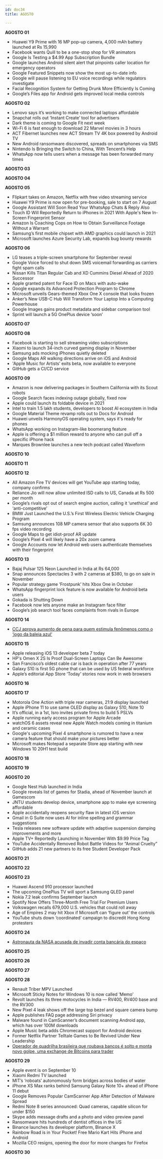 ```yaml
---
id: doc34
title: AGOSTO

---
```


**AGOSTO 01**

- Huawei Y9 Prime with 16 MP pop-up camera, 4,000 mAh battery launched at Rs 15,990
- Facebook wants Quill to be a one-stop shop for VR animators
- Google Is Testing a $4.99 App Subscription Bundle
- Google launches Android silent alert that pinpoints caller location for emergency operators
- Google Featured Snippets now show the most up-to-date info
- Google will pause listening to EU voice recordings while regulators investigate
- Facial Recognition System for Getting Drunk More Efficiently Is Coming
- Google’s Files app for Android gets improved local media controls

**AGOSTO 02**

- Lenovo says it’s working to make connected laptops affordable
- Snapchat rolls out ‘Instant Create’ tool for advertisers
- Dark theme is coming to Google Fit next week
- Wi-Fi 6 is fast enough to download 22 Marvel movies in 3 hours
- ACT Fibernet launches new ACT Stream TV 4K box powered by Android TV
- New Android ransomware discovered, spreads on smartphones via SMS
- Nintendo Is Bringing the Switch to China, With Tencent’s Help
- WhatsApp now tells users when a message has been forwarded many times

**AGOSTO 03**

**AGOSTO 04**

**AGOSTO 05**

- Flipkart takes on Amazon, Netflix with free video streaming service
- Huawei Y9 Prime is now open for pre-booking, sale to start on 7 August
- Google Assistant Will Soon Read Your WhatsApp Chats & Reply Also
- Touch ID Will Reportedly Return to iPhones in 2021 With Apple's New In-Screen Fingerprint Sensor
- Amazon Is Coaching Cops on How to Obtain Surveillance Footage Without a Warrant
- Samsung’s first mobile chipset with AMD graphics could launch in 2021
- Microsoft launches Azure Security Lab, expands bug bounty rewards

**AGOSTO 06**

- LG teases a triple-screen smartphone for September reveal
- Google Voice forced to shut down SMS voicemail forwarding as carriers fight spam calls
- Nissan Kills Titan Regular Cab and XD Cummins Diesel Ahead of 2020 Successor
- Apple granted patent for Face ID on Macs with auto-wake
- Google expands its Advanced Protection Program to Chrome
- Microsoft unveils Gears-themed Xbox One X console that looks frozen
- Anker’s New USB-C Hub Will Transform Your Laptop Into a Computing Powerhouse
- Google Images gains product metadata and sidebar comparison tool
- Sprint will launch a 5G OnePlus device ‘soon’

**AGOSTO 07**

**AGOSTO 08**

- Facebook is starting to sell streaming video subscriptions
- Xiaomi to launch 34-inch curved gaming display in November
- Samsung ads mocking iPhones quietly deleted
- Google Maps AR walking directions arrive on iOS and Android
- 'Apple Music for Artists’ exits beta, now available to everyone
- GitHub gets a CI/CD service

**AGOSTO 09**

- Amazon is now delivering packages in Southern California with its Scout robots
- Google Search faces indexing outage globally, fixed now
- Apple could launch its foldable device in 2021
- Intel to train 1.5 lakh students, developers to boost AI ecosystem in India
- Google Material Theme revamp rolls out to Docs for Android
- Huawei unveils HarmonyOS operating system, says it's ready for phones
- WhatsApp working on Instagram-like boomerang feature
- Apple is offering a $1 million reward to anyone who can pull off a specific iPhone hack
- Marques Brownlee launches a new tech podcast called Waveform


**AGOSTO 10**

**AGOSTO 11**

**AGOSTO 12**

- All Amazon Fire TV devices will get YouTube app starting today, company confirms
- Reliance Jio will now allow unlimited ISD calls to US, Canada at Rs 500 per month
- Google’s rivals opt out of search engine auction, calling it ‘unethical’ and ‘anti-competitive’
- BMW Just Launched the U.S.’s First Wireless Electric Vehicle Charging Program
- Samsung announces 108 MP camera sensor that also supports 6K 30 fps video recording
- Google Maps to get idiot-proof AR update
- Google’s Pixel 4 will likely have a 20x zoom camera
- Google Accounts now let Android web users authenticate themselves with their fingerprint

**AGOSTO 13**

- Bajaj Pulsar 125 Neon Launched in India at Rs 64,000
- Snap announces Spectacles 3 with 2 cameras at $380, to go on sale in November
- Popular strategy game ‘Frostpunk’ hits Xbox One in October
- WhatsApp fingerprint lock feature is now available for Android beta users
- Gokada is Shutting Down
- Facebook now lets anyone make an Instagram face filter
- Google’s job search tool faces complaints from rivals in Europe

**AGOSTO 14**

- [CCJ aprova aumento de pena para quem estimula fenômenos como o ‘jogo da baleia azul’](https://www12.senado.leg.br/noticias/materias/2019/08/14/ccj-aprova-aumento-de-pena-para-quem-estimula-fenomenos-como-o-2018jogo-da-baleia-azul2019)

**AGOSTO 15**

- Apple releasing iOS 13 developer beta 7 today
- HP's Omen X 2S Is Proof Dual-Screen Laptops Can Be Awesome
- San Francisco’s oldest cable car is back in operation after 77 years
- Galaxy S10 is first 5G phone that can be used by US federal workforce
- Apple’s editorial App Store ‘Today’ stories now work in web browsers

**AGOSTO 16**

**AGOSTO 17**

- Motorola One Action with triple rear cameras, 21:9 display launched
- Apple iPhone 11 to use same OLED display as Galaxy S10, Note 10
- It’s official, in a 1st, Isro invites private firms to build 5 PSLVs
- Apple running early access program for Apple Arcade
- watchOS 6 assets reveal new Apple Watch models coming in titanium and ceramic cases
- Google's upcoming Pixel 4 smartphone is rumored to have a new camera feature that should make your pictures better
- Microsoft makes Notepad a separate Store app starting with new Windows 10 20H1 test build

**AGOSTO 18**

**AGOSTO 19**

**AGOSTO 20**

- Google Nest Hub launched in India
- Google reveals list of games for Stadia, ahead of November launch at Gamescom
- JNTU students develop device, smartphone app to make eye screening affordable
- Apple accidentally reopens security flaw in latest iOS version
- Gmail in G Suite now uses AI for inline spelling and grammar suggestions
- Tesla releases new software update with adaptive suspension damping improvements and more
- Apple TV+ Reportedly Launching in November With $9.99 Price Tag
- YouTube Accidentally Removed Robot Battle Videos for “Animal Cruelty”
- GitHub adds 21 new partners to its free Student Developer Pack

**AGOSTO 21**

**AGOSTO 22**

**AGOSTO 23**

- Huawei Ascend 910 processor launched
- The upcoming OnePlus TV will sport a Samsung QLED panel
- Nokia 7.2 leak confirms September launch
- Spotify Now Offers Three-Month Free Trial For Premium Users
- Volkswagen recalls 679,000 U.S. vehicles that could roll away
- Age of Empires 2 may hit Xbox if Microsoft can ‘figure out’ the controls
- YouTube shuts down ‘coordinated’ campaign to discredit Hong Kong protesters

**AGOSTO 24**

- [Astronauta da NASA acusada de invadir conta bancária do espaço](https://suporteninja.com/astronauta-da-nasa-acusada-de-invadir-conta-bancaria-do-espaco/)

**AGOSTO 25**

**AGOSTO 26**

**AGOSTO 27**

**AGOSTO 28**

- Renault Triber MPV Launched
- Microsoft Sticky Notes for Windows 10 is now called ‘Memo’
- Revolt launches its three motocycles in India — RV400, RV400 base and the RV300
- New Pixel 4 leak shows off the large top bezel and square camera bump
- Apple publishes FAQ page addressing Siri privacy
- Malware found in CamScanner’s document scanning Android app, which has over 100M downloads
- Apple Music beta adds Chromecast support for Android devices
- Former Netflix Partner Telltale Games to Be Revived Under New Leadership
- [Operador de quadrilha brasileira que roubava bancos é solto e monta novo golpe, uma exchange de Bitcoins para trader](https://noticias.cryptomkt.com/br/operador-de-quadrilha-brasileira-que-roubava-bancos-e-solto-e-monta-novo-golpe-uma-exchange-de-bitcoins-para-trader/)

**AGOSTO 29**

- Apple event is on September 10
- Xiaomi Redmi TV launched
- MIT’s ‘roboats’ autonomously form bridges across bodies of water
- iPhone XS Max ranks behind Samsung Galaxy Note 10+ ahead of iPhone 11 debut
- Google Removes Popular CamScanner App After Detection of Malware Spread
- Redmi Note 8 series announced: Quad cameras, capable silicon for under $150
- Skype adds message drafts and a photo and video preview panel
- Ransomware hits hundreds of dentist offices in the US
- Binance launches its developer platform, Binance X
- Rainbow Road is in Your Pocket! Free Mario Kart Hits iPhone and Android
- Mozilla CEO resigns, opening the door for more changes for Firefox

**AGOSTO 30**



